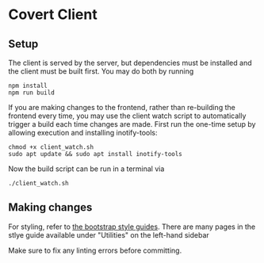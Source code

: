# Covert Client

## Setup

The client is served by the server, but dependencies must be installed and the client must be built first. You may do both by running
```
npm install
npm run build
```

If you are making changes to the frontend, rather than re-building the frontend every time, you may use the client watch script to automatically trigger a build each time changes are made. First run the one-time setup by allowing execution and installing inotify-tools:
```
chmod +x client_watch.sh
sudo apt update && sudo apt install inotify-tools
```

Now the build script can be run in a terminal via
```
./client_watch.sh
```

## Making changes

For styling, refer to [the bootstrap style guides](https://getbootstrap.com/docs/4.0/utilities/position/). There are many pages in the stlye guide available under "Utilities" on the left-hand sidebar

Make sure to fix any linting errors before committing.
